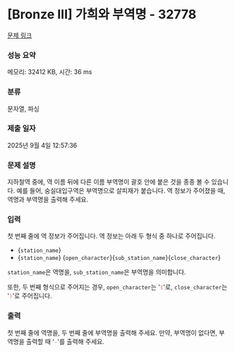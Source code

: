 # [Bronze III] 가희와 부역명 - 32778 

[문제 링크](https://www.acmicpc.net/problem/32778) 

### 성능 요약

메모리: 32412 KB, 시간: 36 ms

### 분류

문자열, 파싱

### 제출 일자

2025년 9월 4일 12:57:36

### 문제 설명

<p>지하철역 중에, 역 이름 뒤에 다른 이름 부역명이 괄호 안에 붙은 것을 종종 볼 수 있습니다. 예를 들어, 숭실대입구역은 부역명으로 살피재가 붙습니다. 역 정보가 주어졌을 때, 역명과 부역명을 출력해 주세요.</p>

### 입력 

 <p>첫 번째 줄에 역 정보가 주어집니다. 역 정보는 아래 두 형식 중 하나로 주어집니다.</p>

<ul>
	<li>{<code>station_name</code>}</li>
	<li>{<code>station_name</code>} {<code>open_character</code>}{<code>sub_station_name</code>}{<code>close_character</code>}</li>
</ul>

<p><code>station_name</code>은 역명을, <code>sub_station_name</code>은 부역명을 의미합니다.</p>

<p>또한, 두 번째 형식으로 주어지는 경우, <code>open_character</code>는 '<span style="color:#e74c3c;"><code>(</code></span>'로, <code>close_character</code>는 '<span style="color:#e74c3c;"><code>)</code></span>'로 주어집니다.</p>

### 출력 

 <p>첫 번째 줄에 역명을, 두 번째 줄에 부역명을 출력해 주세요. 만약, 부역명이 없다면, 부역명을 출력할 때 '<span style="color:#e74c3c;"><code>-</code></span>'를 출력해 주세요.</p>

